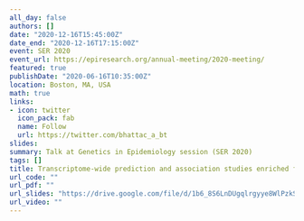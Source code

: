 ```yaml
---
all_day: false
authors: []
date: "2020-12-16T15:45:00Z"
date_end: "2020-12-16T17:15:00Z"
event: SER 2020
event_url: https://epiresearch.org/annual-meeting/2020-meeting/
featured: true
publishDate: "2020-06-16T10:35:00Z"
location: Boston, MA, USA
math: true
links:
- icon: twitter
  icon_pack: fab
  name: Follow
  url: https://twitter.com/bhattac_a_bt
slides:
summary: Talk at Genetics in Epidemiology session (SER 2020)
tags: []
title: Transcriptome-wide prediction and association studies enriched for mediating biomarkers
url_code: ""
url_pdf: ""
url_slides: "https://drive.google.com/file/d/1b6_8S6LnDUgqlrgyye8WlPzkS2YWCaNv/view?usp=sharing"
url_video: ""
---
```


